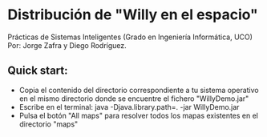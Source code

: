 # Distribución de "Willy en el espacio"

Prácticas de Sistemas Inteligentes (Grado en Ingeniería Informática, UCO)  
Por: Jorge Zafra y Diego Rodríguez.

## Quick start:
 - Copia el contenido del directorio correspondiente a tu sistema operativo en el mismo directorio donde se encuentre el fichero "WillyDemo.jar"
 - Escribe en el terminal: java -Djava.library.path=. -jar WillyDemo.jar
 - Pulsa el botón "All maps" para resolver todos los mapas existentes en el directorio "maps"
